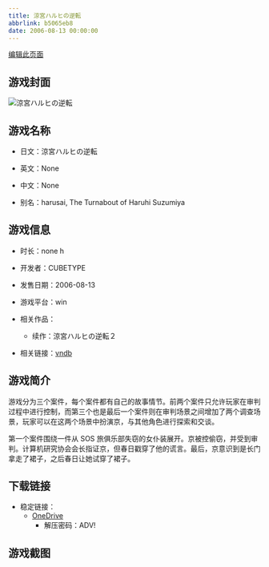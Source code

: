 ```yaml
---
title: 涼宮ハルヒの逆転
abbrlink: b5065eb8
date: 2006-08-13 00:00:00
---
```

[编辑此页面](https://github.com/ACG-3/ADV3-source/blob/main/source/_posts/games/%E6%B6%BC%E5%AE%AE%E3%83%8F%E3%83%AB%E3%83%92%E3%81%AE%E9%80%86%E8%BB%A2.md)

## 游戏封面

![涼宮ハルヒの逆転](https://pan.timero.xyz/onedrive/img_lib_001/%E6%B6%BC%E5%AE%AE%E3%83%8F%E3%83%AB%E3%83%92%E3%81%AE%E9%80%86%E8%BB%A2_cover.avif)


## 游戏名称

- 日文：涼宮ハルヒの逆転
- 英文：None
- 中文：None

- 别名：harusai, The Turnabout of Haruhi Suzumiya


## 游戏信息

- 时长：none h
- 开发者：CUBETYPE
- 发售日期：2006-08-13
- 游戏平台：win
- 相关作品：
   - 续作：涼宮ハルヒの逆転２

- 相关链接：[vndb](https://vndb.org/v34028)


## 游戏简介

游戏分为三个案件，每个案件都有自己的故事情节。前两个案件只允许玩家在审判过程中进行控制，而第三个也是最后一个案件则在审判场景之间增加了两个调查场景，玩家可以在这两个场景中扮演京，与其他角色进行探索和交谈。

第一个案件围绕一件从 SOS 旅俱乐部失窃的女仆装展开。京被控偷窃，并受到审判。计算机研究协会会长指证京，但春日戳穿了他的谎言。最后，京意识到是长门拿走了裙子，之后春日让她试穿了裙子。




## 下载链接

- 稳定链接：
    - [OneDrive](https://pan.timero.xyz/onedrive/adv_lib_001/%E6%B6%BC%E5%AE%AE%E3%83%8F%E3%83%AB%E3%83%92%E3%81%AE%E9%80%86%E8%BB%A2)
        - 解压密码：ADV!



## 游戏截图


